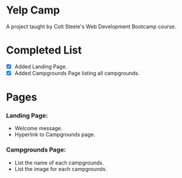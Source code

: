 # Yelp Camp
A project taught by Colt Steele's Web Development Bootcamp course.

# Completed List
- [x] Added Landing Page.
- [x] Added Campgrounds Page listing all campgrounds.

# Pages
### Landing Page:
* Welcome message.
* Hyperlink to Campgrounds page.

### Campgrounds Page:
* List the name of each campgrounds.
* List the image for each campgrounds.